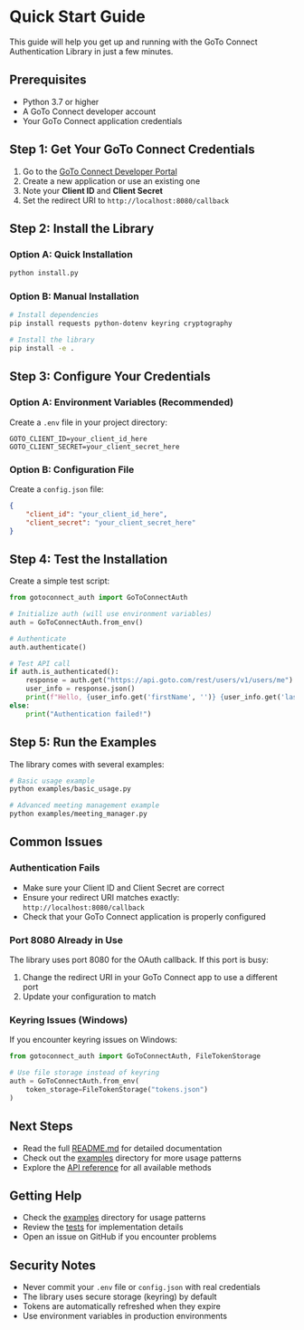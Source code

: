 # Quick Start Guide

This guide will help you get up and running with the GoTo Connect Authentication Library in just a few minutes.

## Prerequisites

- Python 3.7 or higher
- A GoTo Connect developer account
- Your GoTo Connect application credentials

## Step 1: Get Your GoTo Connect Credentials

1. Go to the [GoTo Connect Developer Portal](https://developer.goto.com/)
2. Create a new application or use an existing one
3. Note your **Client ID** and **Client Secret**
4. Set the redirect URI to `http://localhost:8080/callback`

## Step 2: Install the Library

### Option A: Quick Installation
```bash
python install.py
```

### Option B: Manual Installation
```bash
# Install dependencies
pip install requests python-dotenv keyring cryptography

# Install the library
pip install -e .
```

## Step 3: Configure Your Credentials

### Option A: Environment Variables (Recommended)
Create a `.env` file in your project directory:
```env
GOTO_CLIENT_ID=your_client_id_here
GOTO_CLIENT_SECRET=your_client_secret_here
```

### Option B: Configuration File
Create a `config.json` file:
```json
{
    "client_id": "your_client_id_here",
    "client_secret": "your_client_secret_here"
}
```

## Step 4: Test the Installation

Create a simple test script:

```python
from gotoconnect_auth import GoToConnectAuth

# Initialize auth (will use environment variables)
auth = GoToConnectAuth.from_env()

# Authenticate
auth.authenticate()

# Test API call
if auth.is_authenticated():
    response = auth.get("https://api.goto.com/rest/users/v1/users/me")
    user_info = response.json()
    print(f"Hello, {user_info.get('firstName', '')} {user_info.get('lastName', '')}!")
else:
    print("Authentication failed!")
```

## Step 5: Run the Examples

The library comes with several examples:

```bash
# Basic usage example
python examples/basic_usage.py

# Advanced meeting management example
python examples/meeting_manager.py
```

## Common Issues

### Authentication Fails
- Make sure your Client ID and Client Secret are correct
- Ensure your redirect URI matches exactly: `http://localhost:8080/callback`
- Check that your GoTo Connect application is properly configured

### Port 8080 Already in Use
The library uses port 8080 for the OAuth callback. If this port is busy:
1. Change the redirect URI in your GoTo Connect app to use a different port
2. Update your configuration to match

### Keyring Issues (Windows)
If you encounter keyring issues on Windows:
```python
from gotoconnect_auth import GoToConnectAuth, FileTokenStorage

# Use file storage instead of keyring
auth = GoToConnectAuth.from_env(
    token_storage=FileTokenStorage("tokens.json")
)
```

## Next Steps

- Read the full [README.md](README.md) for detailed documentation
- Check out the [examples](examples/) directory for more usage patterns
- Explore the [API reference](README.md#api-reference) for all available methods

## Getting Help

- Check the [examples](examples/) directory for usage patterns
- Review the [tests](tests/) for implementation details
- Open an issue on GitHub if you encounter problems

## Security Notes

- Never commit your `.env` file or `config.json` with real credentials
- The library uses secure storage (keyring) by default
- Tokens are automatically refreshed when they expire
- Use environment variables in production environments 